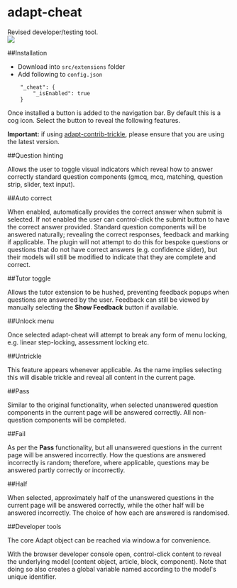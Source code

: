 # adapt-cheat  
Revised developer/testing tool.  
![](https://raw.githubusercontent.com/wiki/cgkineo/adapt-cheat/adapt-cheat-preview.gif)

##Installation

* Download into ``src/extensions`` folder
* Add following to ``config.json``
```
    "_cheat": {
        "_isEnabled": true
    }
```

Once installed a button is added to the navigation bar. By default this is a cog icon. Select the button to reveal the following features.

**Important:** if using [adapt-contrib-trickle](https://github.com/adaptlearning/adapt-contrib-trickle), please ensure that you are using the latest version.

##Question hinting

Allows the user to toggle visual indicators which reveal how to answer correctly standard question components (gmcq, mcq, matching, question strip, slider, text input).

##Auto correct

When enabled, automatically provides the correct answer when submit is selected. If not enabled the user can control-click the submit button to have the correct answer provided. Standard question components will be answered naturally; revealing the correct responses, feedback and marking if applicable. The plugin will not attempt to do this for bespoke questions or questions that do not have correct answers (e.g. confidence slider), but their models will still be modified to indicate that they are complete and correct.

##Tutor toggle

Allows the tutor extension to be hushed, preventing feedback popups when questions are answered by the user. Feedback can still be viewed by manually selecting the **Show Feedback** button if available.

##Unlock menu

Once selected adapt-cheat will attempt to break any form of menu locking, e.g. linear step-locking, assessment locking etc.

##Untrickle

This feature appears whenever applicable. As the name implies selecting this will disable trickle and reveal all content in the current page.

##Pass

Similar to the original functionality, when selected unanswered question components in the current page will be answered correctly. All non-question components will be completed.

##Fail

As per the **Pass** functionality, but all unanswered questions in the current page will be answered incorrectly. How the questions are answered incorrectly is random; therefore, where applicable, questions may be answered partly correctly or incorrectly.

##Half

When selected, approximately half of the unanswered questions in the current page will be answered correctly, while the other half will be answered incorrectly. The choice of how each are answered is randomised.

##Developer tools

The core Adapt object can be reached via window.a for convenience.

With the browser developer console open, control-click content to reveal the underlying model (content object, article, block, component). Note that doing so also creates a global variable named according to the model's unique identifier.
